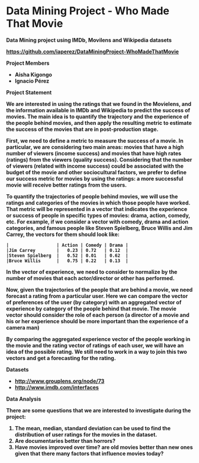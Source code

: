 <b>Data Mining Project - Who Made That Movie
==================================

Data Mining project using IMDb, Movilens and Wikipedia datasets

https://github.com/iaperez/DataMiningProject-WhoMadeThatMovie

<b>Project Members
  
 *  Aisha Kigongo
 *  Ignacio Pérez

<b>Project Statement

We are interested in using the ratings that we found in the Movielens, and the information available in IMDb and Wikipedia to predict the success of movies. The main idea is to quantify the trajectory and the experience of the people behind movies, and then apply the resulting metric to estimate the success of the movies that are in post-production stage.

First, we need to define a metric to measure the success of a movie. In particular, we are considering two main areas: movies that have a high number of viewers (income success) and movies that have high rates (ratings) from the viewers (quality success). Considering that the number of viewers (related with income success) could be associated with the budget of the movie and other sociocultural factors, we prefer to define our success metric for movies by using the ratings: a more successful movie will receive better ratings from the users.

To quantify the trajectories of people behind movies, we will use the ratings and categories of the movies in which those people have worked. That metric will be represented in a vector that indicates the experience or success of people in specific types of movies: drama, action, comedy, etc. For example, if we consider a vector with comedy, drama and action categories, and famous people like Steven Spielberg,  Bruce Willis and Jim Carrey, the vectors for them should look like:


    |                  | Action | Comedy | Drama |
    |Jim Carrey        |   0.23 | 0.72   | 0.12  |
    |Steven Spielberg  |   0.52 | 0.01   | 0.62  |
    |Bruce Willis      |   0.75 | 0.22   | 0.13  |
 
In the vector of experience, we need to consider to normalize by the number of movies that each actor/director or other has performed.

Now, given the trajectories of the people that are behind a movie, we need forecast a rating from a particular user. Here we can compare the vector of preferences of the user (by category) with an aggregated vector of experience by category of the people behind that movie. The movie vector should consider the role of each person (a director of a movie and his or her experience should be more important than the experience of a camera man)

By comparing the aggregated experience vector of the people working in the movie and the rating vector of ratings of each user, we will have an idea of the possible rating. We still need to work in a way to join this two vectors and get a forecasting for the rating.

<b>Datasets
 *  http://www.grouplens.org/node/73
 *  http://www.imdb.com/interfaces

<b>Data Analysis

There are some questions that we are interested to investigate during the project:

1. The mean, median, standard deviation can be used to find the distribution of user ratings for the movies in the dataset. 
2. Are documentaries better than horrors? 
3. Have movies improved over time? are old movies better than new ones given that there many factors that influence movies today? 
